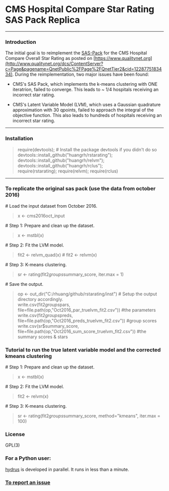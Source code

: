 # CMS Hospital Compare Star Rating SAS Pack Replica  

-----
### Introduction  
The initial goal is to reimplement the [SAS-Pack](http://www.qualitynet.org/dcs/ContentServer?c=Page&pagename=QnetPublic%2FPage%2FQnetTier3&cid=1228775958130) for the CMS Hospital Compare Overall Star Rating as posted on [https://www.qualitynet.org](http://www.qualitynet.org/dcs/ContentServer?c=Page&pagename=QnetPublic%2FPage%2FQnetTier2&cid=1228775183434). During the reimplementation, two major issues have been found: 

- CMS's SAS Pack, which implements the k-means clustering with ONE iteratrion, failed to converge.  This leads to ~ 1/4 hospitals receiving an incorrect star rating.

- CMS's Latent Variable Model (LVM), which uses a Gaussian quadrature approximation with 30 qpoints, failed to approach the integral of the objective function. This also leads to hundreds of hospitals receiving an incorrect star rating. 

-----
### Installation   
 
> require(devtools);  # Install the package devtools if you didn't do so 
> devtools::install_github("huangrh/rstarating");  
> devtools::install_github("huangrh/relvm");  
> devtools::install_github("huangrh/rclus");  
> require(rstarating); require(relvm); require(rclus)  

-----
### To replicate the original sas pack (use the data from october 2016) 
\# Load the input dataset from October 2016.   
> x <- cms2016oct_input

\# Step 1: Prepare and clean up the dataset.   
> x <- mstbl(x)   

\# Step 2: Fit the LVM model.    
> fit2 <-  relvm_quad(x) # fit2 <-   relvm(x)  

\# Step 3: K-means clustering.   
> sr <- rating(fit2$groups$summary_score, iter.max = 1)

\# Save the output.       
> op <- out_dir("C:/rhuang/github/rstarating/inst")           # Setup the output directory accordingly.   
> write.csv(fit2$groups$pars,  file=file.path(op,"Oct2016_par_truelvm_fit2.csv"))       #the parameters   
> write.csv(fit2$groups$preds, file=file.path(op,"Oct2016_preds_truelvm_fit2.csv"))     #group scores           
> write.csv(sr$summary_score,  file=file.path(op,"Oct2016_sum_score_truelvm_fit2.csv")) #the summary scores & stars    

### Tutorial to run the true latent variable model and the corrected kmeans clustering 

\# Step 1: Prepare and clean up the dataset.   
> x <- mstbl(x)   

\# Step 2: Fit the LVM model.    
> fit2 <-   relvm(x)  

\# Step 3: K-means clustering.   
> sr <- rating(fit2$groups$summary_score, method="kmeans", iter.max = 100)


### License
GPL(3)

### For a Python user:
[hydrus](https://github.com/mark-r-g/hydrus) is developed in parallel. It runs in less than a minute. 

### [To report an issue](https://github.com/huangrh/rstarating/issues/new)
